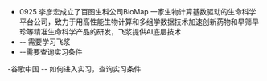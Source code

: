 - 0925 李彦宏成立了百图生科公司BioMap 一家生物计算基数驱动的生命科学平台公司，致力于用高性能生物计算和多组学数据技术加速创新药物和早筛早珍等精准生命科学产品的研发，飞浆提供AI底层技术
- -- 需要学习飞浆
- --需要查询实习条件

-谷歌中国
-- 如何进入实习，查询实习条件